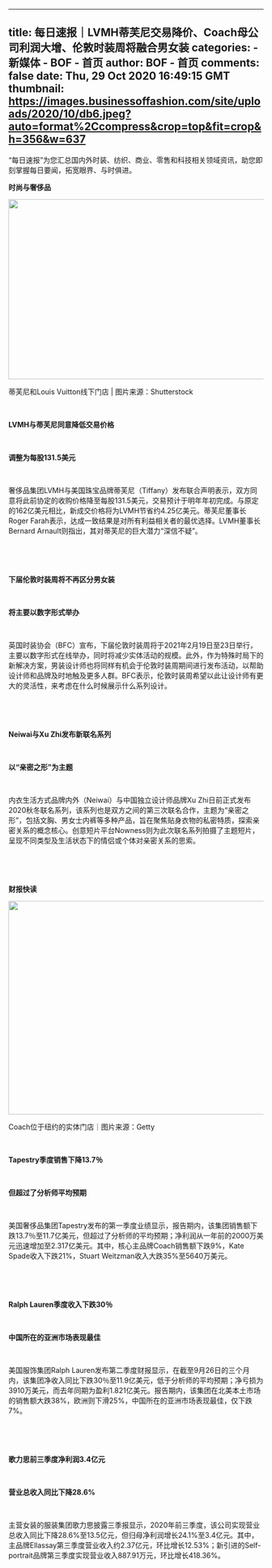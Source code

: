 
---
title: 每日速报｜LVMH蒂芙尼交易降价、Coach母公司利润大增、伦敦时装周将融合男女装
categories: 
    - 新媒体
    - BOF - 首页
author: BOF - 首页
comments: false
date: Thu, 29 Oct 2020 16:49:15 GMT
thumbnail: https://images.businessoffashion.com/site/uploads/2020/10/db6.jpeg?auto=format%2Ccompress&crop=top&fit=crop&h=356&w=637
---

<div>   
“每日速报”为您汇总国内外时装、纺织、商业、零售和科技相关领域资讯，助您即刻掌握每日要闻，拓宽眼界、与时俱进。<br><p></p><p class="ql-long-23390423"><strong class="ql-author-23390423">时尚与奢侈品</strong></p><p></p><div id="attachment_1288778" class="wp-caption aligncenter"><img class="size-full wp-image-1288778" src="https://images.businessoffashion.com/site/uploads/2020/10/db6.jpeg?auto=format%2Ccompress&crop=top&fit=crop&h=356&w=637" alt width="637" height="356" referrerpolicy="no-referrer"><p class="wp-caption-text">蒂芙尼和Louis Vuitton线下门店 | 图片来源：Shutterstock</p></div><br><p class="ql-long-23390423"><strong class="ql-author-23390423">LVMH与蒂芙尼同意降低交易价格</strong></p><br><p class="ql-long-23390423"><strong class="ql-author-23390423">调整为每股131.5美元</strong></p><br><p class="ql-long-23390423"><span class="ql-author-23390423">奢侈品集团LVMH与美国珠宝品牌蒂芙尼（Tiffany）发布联合声明表示，双方同意将此前协定的收购价格降至每股131.5美元，交易预计于明年年初完成。与原定的162亿美元相比，新成交价格将为LVMH节省约4.25亿美元。蒂芙尼董事长Roger Farah表示，达成一致结果是对所有利益相关者的最优选择。LVMH董事长Bernard Arnault则指出，其对蒂芙尼的巨大潜力“深信不疑”。</span></p><br><p>
 <br>
</p><p class="ql-long-23390423"><strong class="ql-author-23390423">下届伦敦时装周将不再区分男女装</strong></p><br><p class="ql-long-23390423"><strong class="ql-author-23390423">将主要以数字形式举办</strong></p><br><p class="ql-long-23390423"><span class="ql-author-23390423">英国时装协会（BFC）宣布，下届伦敦时装周将于2021年2月19日至23日举行，主要以数字形式在线举办，同时将减少实体活动的规模。此外，作为特殊时局下的新解决方案，男装设计师也将同样有机会于伦敦时装周期间进行发布活动，以帮助设计师和品牌及时地触及更多人群。BFC表示，伦敦时装周希望以此让设计师有更大的灵活性，来考虑在什么时候展示什么系列设计。</span></p><br><p>
 <br>
</p><p class="ql-long-23390423"><strong class="ql-author-23390423">Neiwai与Xu Zhi发布新联名系列</strong></p><br><p class="ql-long-23390423"><strong class="ql-author-23390423">以“亲密之形”为主题</strong></p><br><p class="ql-long-23390423"><span class="ql-author-23390423">内衣生活方式品牌内外（Neiwai）与中国独立设计师品牌Xu Zhi日前正式发布2020秋冬联名系列，该系列也是双方之间的第三次联名合作，主题为“亲密之形”，包括文胸、男女士内裤等多种产品，旨在聚焦贴身衣物的私密特质，探索亲密关系的概念核心。创意短片平台Nowness则为此次联名系列拍摄了主题短片，呈现不同类型及生活状态下的情侣或个体对亲密关系的思索。</span></p><br><p>
 <br>
</p><p class="ql-long-23390423"><strong class="ql-author-23390423">财报快读</strong></p><p></p><div id="attachment_1288779" class="wp-caption aligncenter"><img class="size-full wp-image-1288779" src="https://images.businessoffashion.com/site/uploads/2020/10/db116.jpg?auto=format%2Ccompress&crop=top&fit=crop&h=422&w=755" alt width="755" height="422" referrerpolicy="no-referrer"><p class="wp-caption-text">Coach位于纽约的实体门店｜图片来源：Getty</p></div><br><p class="ql-long-23390423"><strong class="ql-author-23390423">Tapestry季度销售下降13.7％</strong></p><br><p class="ql-long-23390423"><strong class="ql-author-23390423">但超过了分析师平均预期</strong></p><br><p class="ql-long-23390423"><span class="ql-author-23390423">美国奢侈品集团Tapestry发布的第一季度业绩显示，报告期内，该集团销售额下跌13.7％至11.7亿美元，但超过了分析师的平均预期；净利润从一年前的2000万美元迅速增加至2.317亿美元。其中，核心主品牌Coach销售额下跌9%，Kate Spade收入下跌21%，Stuart Weitzman收入大跌35%至5640万美元。</span></p><br><p>
 <br>
</p><p class="ql-long-23390423"><strong class="ql-author-23390423">Ralph Lauren季度收入下跌30％</strong></p><br><p class="ql-long-23390423"><strong class="ql-author-23390423">中国所在的亚洲市场表现最佳</strong></p><br><p class="ql-long-23390423"><span class="ql-author-23390423">美国服饰集团Ralph Lauren发布第二季度财报显示，在截至9月26日的三个月内，该集团净收入同比下跌30％至11.9亿美元，低于分析师的平均预期；净亏损为3910万美元，而去年同期为盈利1.821亿美元。报告期内，该集团在北美本土市场的销售额大跌38%，欧洲则下滑25%，中国所在的亚洲市场表现最佳，仅下跌7%。</span></p><br><p>
 <br>
</p><p class="ql-long-23390423"><strong class="ql-author-23390423">歌力思前三季度净利润3.4亿元</strong></p><br><p class="ql-long-23390423"><strong class="ql-author-23390423">营业总收入同比下降28.6%</strong></p><br><p class="ql-long-23390423"><span class="ql-author-23390423">主营女装的服装集团歌力思披露三季报显示，2020年前三季度，该公司实现营业总收入同比下降28.6%至13.5亿元，但归母净利润增长24.1%至3.4亿元。其中，主品牌Ellassay第三季度营业收入约2.37亿元，环比增长12.53%；新引进的Self-portrait品牌第三季度实现营业收入887.91万元，环比增长418.36%。</span></p><p></p>
  
</div>
            
